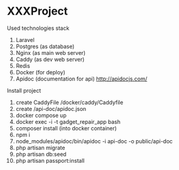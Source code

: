 # XXXProject

Used technologies stack

1. Laravel
2. Postgres (as database)
3. Nginx (as main web server)
4. Caddy (as dev web server)
5. Redis
6. Docker (for deploy)
7. Apidoc (documentation for api) http://apidocjs.com/


Install project
1. create CaddyFile /docker/caddy/Caddyfile
2. create /api-doc/apidoc.json
3. docker compose up
4. docker exec -i -t gadget_repair_app bash
5. composer install (into docker container)
6. npm i
7. node_modules/apidoc/bin/apidoc -i api-doc -o public/api-doc
8. php artisan migrate
9. php artisan db:seed
10. php artisan passport:install

